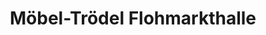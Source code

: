 ---
title: "Möbel-Trödel Flohmarkthalle"
url: /bochum/moebel-troedel-flohmarkthalle/
shop: Gebrauchtwaren
---